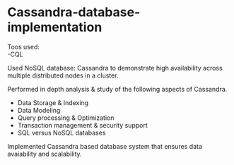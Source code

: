# Cassandra-database-implementation
Toos used:<br>
-CQL<br>

Used NoSQL database: Cassandra to demonstrate high availability across multiple distributed nodes in a cluster.<br>

Performed in depth analysis & study of the following aspects of Cassandra.<br>
- Data Storage & Indexing<br>
- Data Modeling<br>
- Query processing & Optimization<br>
- Transaction management & security support<br>
- SQL versus NoSQL databases<br>

Implemented Cassandra based database system that ensures data avaiability and scalability. <br>
